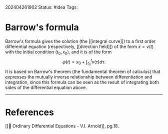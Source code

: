 202404261902
Status: #idea
Tags:

# Barrow's formula

Barrow's formula gives the solution (the [[integral curve]]) to a first order differential equation (respectively, [[direction field]]) of the form $\dot x = v(t)$ with the initial condition $(t_{0},x_0)$, and it is of the form
$$\varphi(t) = x_{0} + \int_{t_0}^t v(\tau)d\tau.$$
It is based on Barrow's theorem (the fundamental theorem of calculus) that expresses the mutually inverse relationship between differentiation and integration, since this formula can be seen as the result of integrating both sides of the differential equation above.

___
# References
[[📕 Ordinary Differential Equations - V.I. Arnold]], pg.18.